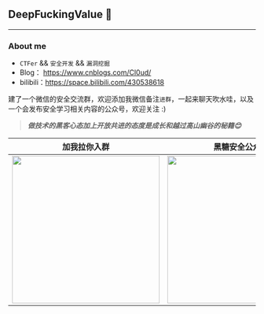 ## DeepFuckingValue 👋
---
### About me

-  `CTFer` && `安全开发` && `漏洞挖掘`
- Blog： https://www.cnblogs.com/Cl0ud/
- bilibili：https://space.bilibili.com/430538618

建了一个微信的安全交流群，欢迎添加我微信备注`进群`，一起来聊天吹水哇，以及一个会发布安全学习相关内容的公众号，欢迎关注 :)

> ***做技术的黑客心态加上开放共进的态度是成长和越过高山幽谷的秘籍😊***


|               加我拉你入群               |                                                            黑糖安全公众号                                                             |                                                          知识星球                                                          |
|:----------------------------------------------------------: |:------------------------------------------------------------------------------------------------------------------------------:|:----------------------------------------------------------------------------------------------------------------------:|
| <img src="https://springbird3.oss-cn-chengdu.aliyuncs.com/lianxiang/1a1f7894a170bec207e61bf86a01592.jpg" width="300"/> | <img src="https://springbird3.oss-cn-chengdu.aliyuncs.com/lianxiang/qrcode_for_gh_cead8e1080d6_430.jpg" width="300"/> | <img src="https://springbird3.oss-cn-chengdu.aliyuncs.com/lianxiang/f15e36e768d83c799cc6bd0f3eff2a1.png" width="300"/> |
